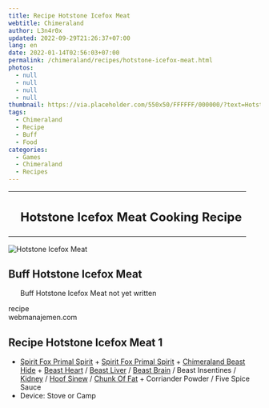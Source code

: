 ```yaml
---
title: Recipe Hotstone Icefox Meat
webtitle: Chimeraland
author: L3n4r0x
updated: 2022-09-29T21:26:37+07:00
lang: en
date: 2022-01-14T02:56:03+07:00
permalink: /chimeraland/recipes/hotstone-icefox-meat.html
photos:
  - null
  - null
  - null
  - null
thumbnail: https://via.placeholder.com/550x50/FFFFFF/000000/?text=Hotstone Icefox Meat
tags:
  - Chimeraland
  - Recipe
  - Buff
  - Food
categories:
  - Games
  - Chimeraland
  - Recipes
---
```


<section id="bootstrap-wrapper">
  <link
    rel="stylesheet"
    href="https://cdn.statically.io/gh/dimaslanjaka/Web-Manajemen/40ac3225/css/bootstrap-4.5-wrapper.css"
  />
  <div class="row mb-2">
    <div class="col-md-12 mb-2">
      <table class="table" id="post-info">
        <tbody>
          <tr>
            <td></td>
            <td><h1 class="fs-5">Hotstone Icefox Meat Cooking Recipe</h1></td>
          </tr>
        </tbody>
      </table>
    </div>
  </div>
  <div class="card mb-2">
    <div class="row g-0">
      <div class="col-sm-4 position-relative mb-2">
        <img
          src="https://via.placeholder.com/600"
          class="card-img fit-cover w-100 h-100"
          alt="Hotstone Icefox Meat"
          data-fancybox="true"
        />
      </div>
      <div class="col-sm-8 mb-2">
        <div class="card-body">
          <h2 class="card-title fs-5">Buff Hotstone Icefox Meat</h2>
          <div class="card-text">
            <ul>
              Buff Hotstone Icefox Meat not yet written
            </ul>
          </div>
          <span class="badge rounded-pill bg-dark text-white">recipe</span>
        </div>
        <div class="card-footer text-end text-muted">webmanajemen.com</div>
      </div>
    </div>
  </div>
  <div class="row mb-2">
    <div class="col-12 col-lg-6 recipe-item mb-2">
      <div class="card">
        <div class="card-body">
          <h2 class="card-title fs-5">Recipe Hotstone Icefox Meat 1</h2>
          <div class="card-text">
            <ul>
              <li>
                <a
                  class="text-decoration-none"
                  href="/chimeraland/materials/spirit-fox-primal-spirit.html"
                  >Spirit Fox Primal Spirit</a
                ><span> + </span
                ><a
                  class="text-decoration-none"
                  href="/chimeraland/materials/spirit-fox-primal-spirit.html"
                  >Spirit Fox Primal Spirit</a
                ><span> + </span
                ><a
                  class="text-decoration-none"
                  href="/chimeraland/materials/chimeraland-beast-hide.html"
                  >Chimeraland Beast Hide</a
                ><span> + </span
                ><a
                  class="text-decoration-none"
                  href="/chimeraland/materials/beast-heart.html"
                  >Beast Heart</a
                ><span> / </span
                ><a
                  class="text-decoration-none"
                  href="/chimeraland/materials/beast-liver.html"
                  >Beast Liver</a
                ><span> / </span
                ><a
                  class="text-decoration-none"
                  href="/chimeraland/materials/beast-brain.html"
                  >Beast Brain</a
                ><span> / </span>Beast Insentines<span> / </span
                ><a
                  class="text-decoration-none"
                  href="/chimeraland/materials/kidney.html"
                  >Kidney</a
                ><span> / </span
                ><a
                  class="text-decoration-none"
                  href="/chimeraland/materials/hoof-sinew.html"
                  >Hoof Sinew</a
                ><span> / </span
                ><a
                  class="text-decoration-none"
                  href="/chimeraland/materials/chunk-of-fat.html"
                  >Chunk Of Fat</a
                ><span> + </span>Corriander Powder<span> / </span>Five Spice
                Sauce
              </li>
              <li>Device: Stove or Camp</li>
            </ul>
          </div>
        </div>
      </div>
    </div>
  </div>
</section>